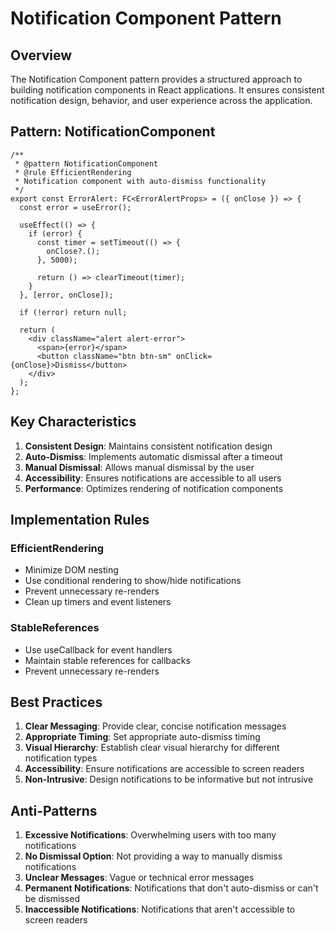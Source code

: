 # Notification Component Pattern

## Overview

The Notification Component pattern provides a structured approach to building notification components in React applications. It ensures consistent notification design, behavior, and user experience across the application.

## Pattern: NotificationComponent

```tsx
/**
 * @pattern NotificationComponent
 * @rule EfficientRendering
 * Notification component with auto-dismiss functionality
 */
export const ErrorAlert: FC<ErrorAlertProps> = ({ onClose }) => {
  const error = useError();
  
  useEffect(() => {
    if (error) {
      const timer = setTimeout(() => {
        onClose?.();
      }, 5000);
      
      return () => clearTimeout(timer);
    }
  }, [error, onClose]);
  
  if (!error) return null;
  
  return (
    <div className="alert alert-error">
      <span>{error}</span>
      <button className="btn btn-sm" onClick={onClose}>Dismiss</button>
    </div>
  );
};
```

## Key Characteristics

1. **Consistent Design**: Maintains consistent notification design
2. **Auto-Dismiss**: Implements automatic dismissal after a timeout
3. **Manual Dismissal**: Allows manual dismissal by the user
4. **Accessibility**: Ensures notifications are accessible to all users
5. **Performance**: Optimizes rendering of notification components

## Implementation Rules

### EfficientRendering

- Minimize DOM nesting
- Use conditional rendering to show/hide notifications
- Prevent unnecessary re-renders
- Clean up timers and event listeners

### StableReferences

- Use useCallback for event handlers
- Maintain stable references for callbacks
- Prevent unnecessary re-renders

## Best Practices

1. **Clear Messaging**: Provide clear, concise notification messages
2. **Appropriate Timing**: Set appropriate auto-dismiss timing
3. **Visual Hierarchy**: Establish clear visual hierarchy for different notification types
4. **Accessibility**: Ensure notifications are accessible to screen readers
5. **Non-Intrusive**: Design notifications to be informative but not intrusive

## Anti-Patterns

1. **Excessive Notifications**: Overwhelming users with too many notifications
2. **No Dismissal Option**: Not providing a way to manually dismiss notifications
3. **Unclear Messages**: Vague or technical error messages
4. **Permanent Notifications**: Notifications that don't auto-dismiss or can't be dismissed
5. **Inaccessible Notifications**: Notifications that aren't accessible to screen readers 